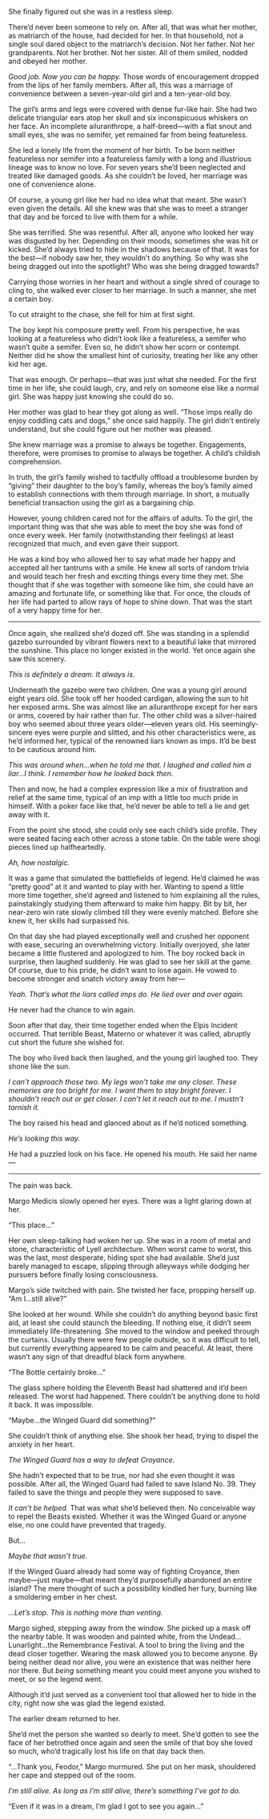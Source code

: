 She finally figured out she was in a restless sleep.

There’d never been someone to rely on. After all, that was what her mother, as matriarch of the house, had decided for her. In that household, not a single soul dared object to the matriarch’s decision. Not her father. Not her grandparents. Not her brother. Not her sister. All of them smiled, nodded and obeyed her mother.

<em>Good job. Now you can be happy.</em> Those words of encouragement dropped from the lips of her family members. After all, this was a marriage of convenience between a seven-year-old girl and a ten-year-old boy.

The girl’s arms and legs were covered with dense fur-like hair. She had two delicate triangular ears atop her skull and six inconspicuous whiskers on her face. An incomplete ailuranthrope, a half-breed—with a flat snout and small eyes, she was no semifer, yet remained far from being featureless.

She led a lonely life from the moment of her birth. To be born neither featureless nor semifer into a featureless family with a long and illustrious lineage was to know no love. For seven years she’d been neglected and treated like damaged goods. As she couldn’t be loved, her marriage was one of convenience alone.

Of course, a young girl like her had no idea what that meant. She wasn’t even given the details. All she knew was that she was to meet a stranger that day and be forced to live with them for a while.

She was terrified. She was resentful. After all, anyone who looked her way was disgusted by her. Depending on their moods, sometimes she was hit or kicked. She’d always tried to hide in the shadows because of that. It was for the best—if nobody saw her, they wouldn’t do anything. So why was she being dragged out into the spotlight? Who was she being dragged towards?

Carrying those worries in her heart and without a single shred of courage to cling to, she walked ever closer to her marriage. In such a manner, she met a certain boy.

To cut straight to the chase, she fell for him at first sight.

The boy kept his composure pretty well. From his perspective, he was looking at a featureless who didn’t look like a featureless, a semifer who wasn’t quite a semifer. Even so, he didn’t show her scorn or contempt. Neither did he show the smallest hint of curiosity, treating her like any other kid her age.

That was enough. Or perhaps—that was just what she needed. For the first time in her life, she could laugh, cry, and rely on someone else like a normal girl. She was happy just knowing she could do so.

Her mother was glad to hear they got along as well. “Those imps really do enjoy coddling cats and dogs,” she once said happily. The girl didn’t entirely understand, but she could figure out her mother was pleased.

She knew marriage was a promise to always be together. Engagements, therefore, were promises to promise to always be together. A child’s childish comprehension.

In truth, the girl’s family wished to tactfully offload a troublesome burden by “giving” their daughter to the boy’s family, whereas the boy’s family aimed to establish connections with them through marriage. In short, a mutually beneficial transaction using the girl as a bargaining chip.

However, young children cared not for the affairs of adults. To the girl, the important thing was that she was able to meet the boy she was fond of once every week. Her family (notwithstanding their feelings) at least recognized that much, and even gave their support.

He was a kind boy who allowed her to say what made her happy and accepted all her tantrums with a smile. He knew all sorts of random trivia and would teach her fresh and exciting things every time they met. She thought that if she was together with someone like him, she could have an amazing and fortunate life, or something like that. For once, the clouds of her life had parted to allow rays of hope to shine down. That was the start of a very happy time for her.

* * *

Once again, she realized she’d dozed off. She was standing in a splendid gazebo surrounded by vibrant flowers next to a beautiful lake that mirrored the sunshine. This place no longer existed in the world. Yet once again she saw this scenery.

<em>This is definitely a dream. It always is.</em>

Underneath the gazebo were two children. One was a young girl around eight years old. She took off her hooded cardigan, allowing the sun to hit her exposed arms. She was almost like an ailuranthrope except for her ears or arms, covered by hair rather than fur. The other child was a silver-haired boy who seemed about three years older—eleven years old. His seemingly-sincere eyes were purple and slitted, and his other characteristics were, as he’d informed her, typical of the renowned liars known as imps. It’d be best to be cautious around him.

<em>This was around when…when he told me that. I laughed and called him a liar…I think. I remember how he looked back then.</em>

Then and now, he had a complex expression like a mix of frustration and relief at the same time, typical of an imp with a little too much pride in himself. With a poker face like that, he’d never be able to tell a lie and get away with it.

From the point she stood, she could only see each child’s side profile. They were seated facing each other across a stone table. On the table were shogi pieces lined up halfheartedly.

<em>Ah, how nostalgic.</em>

It was a game that simulated the battlefields of legend. He’d claimed he was “pretty good” at it and wanted to play with her. Wanting to spend a little more time together, she’d agreed and listened to him explaining all the rules, painstakingly studying them afterward to make him happy. Bit by bit, her near-zero win rate slowly climbed till they were evenly matched. Before she knew it, her skills had surpassed his.

On that day she had played exceptionally well and crushed her opponent with ease, securing an overwhelming victory. Initially overjoyed, she later became a little flustered and apologized to him. The boy rocked back in surprise, then laughed suddenly. He was glad to see her skill at the game. Of course, due to his pride, he didn’t want to lose again. He vowed to become stronger and snatch victory away from her—

<em>Yeah. That’s what the liars called imps do. He lied over and over again.</em>

He never had the chance to win again.

Soon after that day, their time together ended when the Elpis Incident occurred. That terrible Beast, Materno or whatever it was called, abruptly cut short the future she wished for.

The boy who lived back then laughed, and the young girl laughed too. They shone like the sun.

<em>I can’t approach those two. My legs won’t take me any closer. These memories are too bright for me. I want them to stay bright forever. I shouldn’t reach out or get closer. I can’t let it reach out to me. I mustn’t tarnish it.</em>

The boy raised his head and glanced about as if he’d noticed something.

<em>He’s looking this way.</em>

He had a puzzled look on his face. He opened his mouth. He said her name—

* * *

The pain was back.

Margo Medicis slowly opened her eyes. There was a light glaring down at her.

“This place…”

Her own sleep-talking had woken her up. She was in a room of metal and stone, characteristic of Lyell architecture. When worst came to worst, this was the last, most desperate, hiding spot she had available. She’d just barely managed to escape, slipping through alleyways while dodging her pursuers before finally losing consciousness.

Margo’s side twitched with pain. She twisted her face, propping herself up. “Am I…still alive?”

She looked at her wound. While she couldn’t do anything beyond basic first aid, at least she could staunch the bleeding. If nothing else, it didn’t seem immediately life-threatening. She moved to the window and peeked through the curtains. Usually there were few people outside, so it was difficult to tell, but currently everything appeared to be calm and peaceful. At least, there wasn’t any sign of that dreadful black form anywhere.

“The Bottle certainly broke…”

The glass sphere holding the Eleventh Beast had shattered and it’d been released. The worst had happened. There couldn’t be anything done to hold it back. It was impossible.

“Maybe…the Winged Guard did something?”

She couldn’t think of anything else. She shook her head, trying to dispel the anxiety in her heart.

<em>The Winged Guard has a way to defeat Croyance.</em>

She hadn’t expected that to be true, nor had she even thought it was possible. After all, the Winged Guard had failed to save Island No. 39. They failed to save the things and people they were supposed to save.

<em>It can’t be helped.</em> That was what she’d believed then. No conceivable way to repel the Beasts existed. Whether it was the Winged Guard or anyone else, no one could have prevented that tragedy.

But…

<em>Maybe that wasn’t true.</em>

If the Winged Guard already had some way of fighting Croyance, then maybe—just maybe—that meant they’d purposefully abandoned an entire island? The mere thought of such a possibility kindled her fury, burning like a smoldering ember in her chest.

<em>…Let’s stop. This is nothing more than venting.</em>

Margo sighed, stepping away from the window. She picked up a mask off the nearby table. It was wooden and painted white, from the Undead…Lunarlight…the Remembrance Festival. A tool to bring the living and the dead closer together. Wearing the mask allowed you to become anyone. By being neither dead nor alive, you were an existence that was neither here nor there. But <em>being</em> something meant you could meet anyone you wished to meet, or so the legend went.

Although it’d just served as a convenient tool that allowed her to hide in the city, right now she was glad the legend existed.

The earlier dream returned to her.

She’d met the person she wanted so dearly to meet. She’d gotten to see the face of her betrothed once again and seen the smile of that boy she loved so much, who’d tragically lost his life on that day back then.

“…Thank you, Feodor,” Margo murmured. She put on her mask, shouldered her cape and stepped out of the room.

<em>I’m still alive. As long as I’m still alive, there’s something I’ve got to do.</em>

“Even if it was in a dream, I’m glad I got to see you again…”